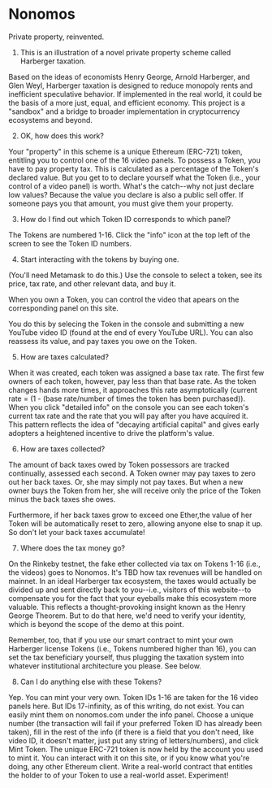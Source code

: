 # Nonomos

Private property, reinvented.

1. This is an illustration of a novel private property scheme called Harberger taxation.

Based on the ideas of economists Henry George, Arnold Harberger, and Glen Weyl, Harberger taxation is designed to reduce monopoly rents and inefficient speculative behavior. If implemented in the real world, it could be the basis of a more just, equal, and efficient economy. This project is a "sandbox" and a bridge to broader implementation in cryptocurrency ecosystems and beyond.

2. OK, how does this work?

Your "property" in this scheme is a unique Ethereum (ERC-721) token, entitling you to control one of the 16 video panels. To possess a Token, you have to pay property tax. This is calculated as a percentage of the Token's declared value. But you get to to declare yourself what the Token (i.e., your control of a video panel) is worth.
What's the catch--why not just declare low values? Because the value you declare is also a public sell offer. If someone pays you that amount, you must give them your property.

3. How do I find out which Token ID corresponds to which panel?

The Tokens are numbered 1-16. Click the "info" icon at the top left of the screen to see the Token ID numbers.

4. Start interacting with the tokens by buying one.

(You'll need Metamask to do this.) Use the console to select a token, see its price, tax rate, and other relevant data, and buy it.

When you own a Token, you can control the video that apears on the corresponding panel on this site.

You do this by selecing the Token in the console and submitting a new YouTube video ID (found at the end of every YouTube URL). You can also reassess its value, and pay taxes you owe on the Token.

5. How are taxes calculated?

When it was created, each token was assigned a base tax rate. The first few owners of each token, however, pay less than that base rate. As the token changes hands more times, it approaches this rate asymptotically (current rate = (1 - (base rate/number of times the token has been purchased)). When you click "detailed info" on the console you can see each token's current tax rate and the rate that you will pay after you have acquired it. This pattern reflects the idea of "decaying artificial capital" and gives early adopters a heightened incentive to drive the platform's value.

6. How are taxes collected?

The amount of back taxes owed by Token possessors are tracked continually, assessed each second. A Token owner may pay taxes to zero out her back taxes. Or, she may simply not pay taxes. But when a new owner buys the Token from her, she will receive only the price of the Token minus the back taxes she owes.

Furthermore, if her back taxes grow to exceed one Ether,the value of her Token will be automatically reset to zero, allowing anyone else to snap it up. So don't let your back taxes accumulate!

7. Where does the tax money go?

On the Rinkeby testnet, the fake ether collected via tax on Tokens 1-16 (i.e., the videos) goes to Nonomos.  It's TBD how tax revenues will be handled on mainnet. In an ideal Harberger tax ecosystem, the taxes would actually be divided up and sent directly back to you--i.e., visitors of this website--to compensate you for the fact that your eyeballs make this ecosystem more valuable. This reflects a thought-provoking insight known as the Henry George Theorem. But to do that here, we'd need to verify your identity, which is beyond the scope of the demo at this point.

Remember, too, that if you use our smart contract to mint your own Harberger license Tokens (i.e., Tokens numbered higher than 16), you can set the tax beneficiary yourself, thus plugging the taxation system into whatever institutional architecture you please.  See below.

8. Can I do anything else with these Tokens?

Yep. You can mint your very own. Token IDs 1-16 are taken for the 16 video panels here. But IDs 17-infinity, as of this writing, do not exist.  You can easily mint them on nonomos.com under the info panel. Choose a unique number (the transaction will fail if your preferred Token ID has already been taken), fill in the rest of the info (if there is a field that you don't need, like video ID, it doesn't matter, just put any string of letters/numbers), and click Mint Token. The unique ERC-721 token is now held by the account you used to mint it. You can interact with it on this site, or if you know what you're doing, any other Ethereum client. Write a real-world contract that entitles the holder to of your Token to use a real-world asset. Experiment!
